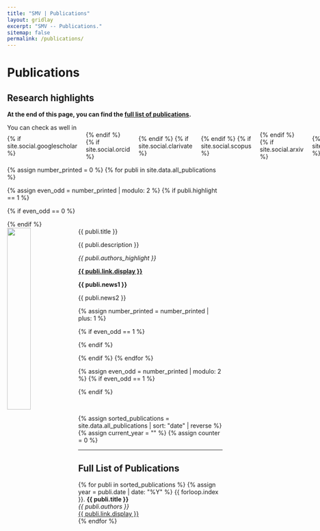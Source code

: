 ```yaml
---
title: "SMV | Publications"
layout: gridlay
excerpt: "SMV -- Publications."
sitemap: false
permalink: /publications/
---
```



<h1>Publications</h1>

<h2>Research highlights</h2>

**At the end of this page, you can find the [full list of publications](#full-list-of-publications).**

<p>
  You can check as well in&nbsp;
  <span style="display: inline-flex; gap: 10px; align-items: center;">
    {% if site.social.googlescholar %}
      <a href="{{ site.social.googlescholar }}" target="_blank" rel="noopener noreferrer" aria-label="Google Scholar" title="Google Scholar" style="display: inline-block;">
        <i class="ai ai-google-scholar" style="font-size: 28px; color:#4285F4; vertical-align: middle;"></i>
      </a>
    {% endif %}
    {% if site.social.orcid %}
      <a href="{{ site.social.orcid }}" target="_blank" rel="noopener noreferrer" aria-label="ORCID" title="ORCID" style="display: inline-block;">
        <i class="ai ai-orcid" style="font-size: 28px; color:#A6CE39; vertical-align: middle;"></i>
      </a>
    {% endif %}
    {% if site.social.clarivate %}
      <a href="{{ site.social.clarivate }}" target="_blank" rel="noopener noreferrer" aria-label="Clarivate" title="Clarivate" style="display: inline-block;">
        <i class="ai ai-clarivate" style="font-size: 28px; color:#004B9A; vertical-align: middle;"></i>
      </a>
    {% endif %}
    {% if site.social.scopus %}
      <a href="{{ site.social.scopus }}" target="_blank" rel="noopener noreferrer" aria-label="Scopus" title="Scopus" style="display: inline-block;">
        <i class="ai ai-scopus" style="font-size: 28px; color:#FF4203; vertical-align: middle;"></i>
      </a>
    {% endif %}
    {% if site.social.arxiv %}
      <a href="{{ site.social.arxiv }}" target="_blank" rel="noopener noreferrer" aria-label="arXiv" title="arXiv" style="display: inline-block;">
        <i class="ai ai-arxiv" style="font-size: 28px; color:#B31B1B; vertical-align: middle;"></i>
      </a>
    {% endif %}
    {% if site.social.researchgate %}
      <a href="{{ site.social.researchgate }}" target="_blank" rel="noopener noreferrer" aria-label="ResearchGate" title="ResearchGate" style="display: inline-block;">
        <i class="ai ai-researchgate" style="font-size: 28px; color:#00CCBB; vertical-align: middle;"></i>
      </a>
    {% endif %}
  </span>
</p>

{% assign number_printed = 0 %}
{% for publi in site.data.all_publications %}

{% assign even_odd = number_printed | modulo: 2 %}
{% if publi.highlight == 1 %}

{% if even_odd == 0 %}
<div class="row">
{% endif %}

<div class="col-sm-6 clearfix">
 <div class="well">
  <pubtit>{{ publi.title }}</pubtit>
  <img src="{{ site.url }}{{ site.baseurl }}/images/pubpic/{{ publi.image }}" class="img-responsive" width="33%" style="float: left" />
  <p>{{ publi.description }}</p>
  <p><em>{{ publi.authors_highlight }}</em></p>
  <p><strong><a href="{{ publi.link.url }}">{{ publi.link.display }}</a></strong></p>
  <p class="text-danger"><strong> {{ publi.news1 }}</strong></p>
  <p> {{ publi.news2 }}</p>
 </div>
</div>

{% assign number_printed = number_printed | plus: 1 %}

{% if even_odd == 1 %}
</div>
{% endif %}

{% endif %}
{% endfor %}

{% assign even_odd = number_printed | modulo: 2 %}
{% if even_odd == 1 %}
</div>
{% endif %}

<p> &nbsp; </p>

{% assign sorted_publications = site.data.all_publications | sort: "date" | reverse %}
{% assign current_year = "" %}
{% assign counter = 0 %}

---
<a id="full-list-of-publications"></a>
<h2>Full List of Publications</h2>
{% for publi in sorted_publications %}
  {% assign year = publi.date | date: "%Y" %}
  {{ forloop.index }}. <strong>{{ publi.title }}</strong><br />
  <em>{{ publi.authors }}</em><br />
  <a href="{{ publi.link.url }}">{{ publi.link.display }}</a><br />
{% endfor %}
